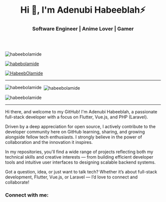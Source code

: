 <h1 align="center">Hi 👋, I'm Adenubi Habeeblah⚡</h1>
<h3 align="center">Software Engineer | Anime Lover | Gamer </h3>
</br> 
</br>
<p align="left"> <img src="https://komarev.com/ghpvc/?username=habeebolamide&label=Profile%20views&color=0e75b6&style=flat" alt="habeebolamide" /> </p>

<p align="left"> <a href="https://github.com/ryo-ma/github-profile-trophy"><img src="https://github-profile-trophy.vercel.app/?username=habebolamide&theme=onedark" alt="habebolamide" /></a> </p>

<p align="left"> <a href="https://twitter.com/HabeebOlamide06" target="blank"><img src="https://img.shields.io/twitter/follow/HabeebOlamide06?logo=twitter&style=for-the-badge" alt="HabeebOlamide" /></a> </p>

---

<p><img align="left" src="https://github-readme-stats.vercel.app/api/top-langs?username=habeebolamide&show_icons=true&locale=en&layout=compact&theme=onedark" alt="habeebolamide" /></p>

<p>&nbsp;<img align="center" src="https://github-readme-stats.vercel.app/api?username=habeebolamide&show_icons=true&locale=en&theme=onedark" alt="habeebolamide" /></p>

<p><img align="center" src="https://github-readme-streak-stats.herokuapp.com/?user=habeebolamide&theme=onedark" alt="habeebolamide" /></p>


---

Hi there, and welcome to my GitHub!
I'm Adenubi Habeeblah, a passionate full-stack developer with a focus on Flutter, Vue.js, and PHP (Laravel).

Driven by a deep appreciation for open source, I actively contribute to the developer community here on GitHub learning, sharing, and growing alongside fellow tech enthusiasts. I strongly believe in the power of collaboration and the innovation it inspires.

In my repositories, you'll find a wide range of projects reflecting both my technical skills and creative interests — from building efficient developer tools and intuitive user interfaces to designing scalable backend systems.

Got a question, idea, or just want to talk tech? Whether it’s about full-stack development, Flutter, Vue.js, or Laravel — I’d love to connect and collaborate!


<h3 align="left">Connect with me:</h3>
